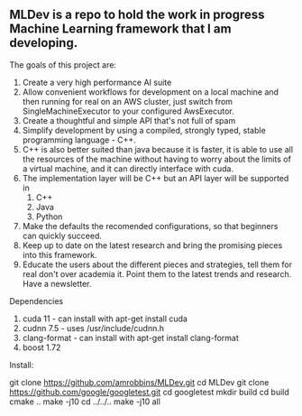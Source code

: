 
## MLDev is a repo to hold the work in progress Machine Learning framework that I am developing.

The goals of this project are:
  1. Create a very high performance AI suite
  2. Allow convenient workflows for development on a local machine and then running for real on an AWS cluster, just switch from SingleMachineExecutor to your configured AwsExecutor.
  3. Create a thoughtful and simple API that's not full of spam
  4. Simplify development by using a compiled, strongly typed, stable programming language - C++.
  5. C++ is also better suited than java because it is faster, it is able to use all the resources of the machine without having to worry about the limits of a virtual machine, and it can directly interface with cuda.
  6. The implementation layer will be C++ but an API layer will be supported in 
     1. C++
     2. Java
     3. Python
  7. Make the defaults the recomended configurations, so that beginners can quickly succeed.
  8. Keep up to date on the latest research and bring the promising pieces into this framework.
  9. Educate the users about the different pieces and strategies, tell them for real don't over academia it. Point them to the latest trends and research. Have a newsletter.


Dependencies
  1. cuda 11  - can install with apt-get install cuda
  2. cudnn 7.5 - uses /usr/include/cudnn.h
  3. clang-format  - can install with apt-get install clang-format
  4. boost 1.72


Install:

git clone https://github.com/amrobbins/MLDev.git
cd MLDev
git clone https://github.com/google/googletest.git
cd googletest
mkdir build
cd build
cmake ..
make -j10
cd ../../..
make -j10 all

